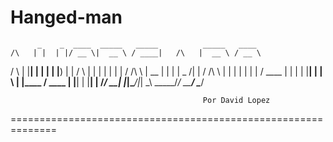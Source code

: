 # Hanged-man
          _    _  ____  _____   _____          _____   ____  
    /\   | |  | |/ __ \|  __ \ / ____|   /\   |  __ \ / __ \  
   /  \  | |__| | |  | | |__) | |       /  \  | |  | | |  | | 
  / /\ \ |  __  | |  | |  _  /| |      / /\ \ | |  | | |  | | 
 / ____ \| |  | | |__| | | \ \| |____ / ____ \| |__| | |__| | 
/_/    \_\_|  |_|\____/|_|  \_\ _____/_/    \_\_____/ \____/  
 
                                               Por David Lopez
==============================================================
